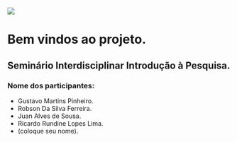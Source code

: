 #  ![](/assets/imagens/UniasSelvi.png)

# Bem vindos ao projeto.

## Seminário Interdisciplinar Introdução à Pesquisa.

### Nome dos participantes: 

- Gustavo Martins Pinheiro.
- Robson Da Silva Ferreira.
- Juan Alves de Sousa.
- Ricardo Rundine Lopes Lima.
- (coloque seu nome).
